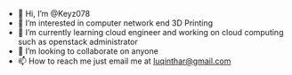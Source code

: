 - 👋 Hi, I’m @Keyz078
- 👀 I’m interested in computer network end 3D Printing
- 🌱 I’m currently learning cloud engineer and working on cloud computing such as openstack administrator
- 💞️ I’m looking to collaborate on anyone
- 📫 How to reach me just email me at luqinthar@gmail.com

<!---
Keyz078/Keyz078 is a ✨ special ✨ repository because its `README.md` (this file) appears on your GitHub profile.
You can click the Preview link to take a look at your changes.
--->
